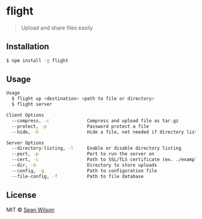 # flight
> Upload and share files easily

## Installation

```sh
$ npm install -g flight
```

## Usage

```sh
Usage
  $ flight up <destination> <path to file or directory>
  $ flight server

Client Options
  --compress, -c              Compress and upload file as tar.gz
  --protect, -p               Password protect a file
  --hide, -h                  Hide a file, not needed if directory listing is off

Server Options
  --directory-listing, -l     Enable or disable directory listing
  --port, -p                  Port to run the server on
  --cert, -c                  Path to SSL/TLS certificate (ex. ./example.com.crt:./example.com.key)
  --dir, -d                   Directory to store uploads
  --config, -g                Path to configuration file
  --file-config, -f           Path to file database
```

## License

MIT © [Sean Wilson](https://imsean.me)
